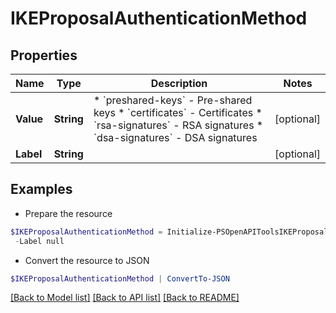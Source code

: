 # IKEProposalAuthenticationMethod
## Properties

Name | Type | Description | Notes
------------ | ------------- | ------------- | -------------
**Value** | **String** | * &#x60;preshared-keys&#x60; - Pre-shared keys * &#x60;certificates&#x60; - Certificates * &#x60;rsa-signatures&#x60; - RSA signatures * &#x60;dsa-signatures&#x60; - DSA signatures | [optional] 
**Label** | **String** |  | [optional] 

## Examples

- Prepare the resource
```powershell
$IKEProposalAuthenticationMethod = Initialize-PSOpenAPIToolsIKEProposalAuthenticationMethod  -Value null `
 -Label null
```

- Convert the resource to JSON
```powershell
$IKEProposalAuthenticationMethod | ConvertTo-JSON
```

[[Back to Model list]](../README.md#documentation-for-models) [[Back to API list]](../README.md#documentation-for-api-endpoints) [[Back to README]](../README.md)

